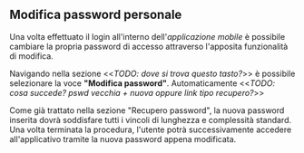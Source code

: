 ## Modifica password personale
Una volta effettuato il login all'interno dell'*applicazione mobile* è possibile cambiare la propria password di accesso attraverso l'apposita funzionalità di modifica. </br>

Navigando nella sezione <<*TODO: dove si trova questo tasto?*>> è possibile selezionare la voce **"Modifica password"**. Automaticamente <<*TODO: cosa succede? pswd vecchia + nuova oppure link tipo recupero?*>> </br>

Come già trattato nella sezione "Recupero password", la nuova password inserita dovrà soddisfare tutti i vincoli di lunghezza e complessità standard.</br>
Una volta terminata la procedura, l'utente potrà successivamente accedere all'applicativo tramite la nuova password appena modificata.
